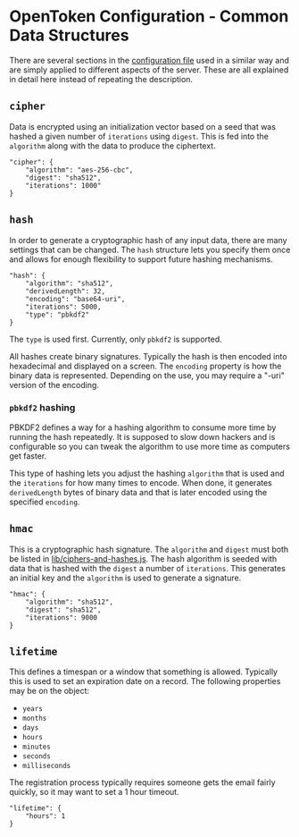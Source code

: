 OpenToken Configuration - Common Data Structures
================================================

There are several sections in the [configuration file][config] used in a similar way and are simply applied to different aspects of the server. These are all explained in detail here instead of repeating the description.


`cipher`
--------

Data is encrypted using an initialization vector based on a seed that was hashed a given number of `iterations` using `digest`. This is fed into the `algorithm` along with the data to produce the ciphertext.

    "cipher": {
        "algorithm": "aes-256-cbc",
        "digest": "sha512",
        "iterations": 1000"
    }


`hash`
------

In order to generate a cryptographic hash of any input data, there are many settings that can be changed. The `hash` structure lets you specify them once and allows for enough flexibility to support future hashing mechanisms.

    "hash": {
        "algorithm": "sha512",
        "derivedLength": 32,
        "encoding": "base64-uri",
        "iterations": 5000,
        "type": "pbkdf2"
    }

The `type` is used first. Currently, only `pbkdf2` is supported.

All hashes create binary signatures. Typically the hash is then encoded into hexadecimal and displayed on a screen. The `encoding` property is how the binary data is represented. Depending on the use, you may require a "-uri" version of the encoding.


### `pbkdf2` hashing

PBKDF2 defines a way for a hashing algorithm to consume more time by running the hash repeatedly. It is supposed to slow down hackers and is configurable so you can tweak the algorithm to use more time as computers get faster.

This type of hashing lets you adjust the hashing `algorithm` that is used and the `iterations` for how many times to encode. When done, it generates `derivedLength` bytes of binary data and that is later encoded using the specified `encoding`.


`hmac`
------

This is a cryptographic hash signature. The `algorithm` and `digest` must both be listed in [lib/ciphers-and-hashes.js]. The hash algorithm is seeded with data that is hashed with the `digest` a number of `iterations`. This generates an initial key and the `algorithm` is used to generate a signature.

    "hmac": {
        "algorithm": "sha512",
        "digest": "sha512",
        "iterations": 9000
    }


`lifetime`
----------

This defines a timespan or a window that something is allowed. Typically this is used to set an expiration date on a record. The following properties may be on the object:

* `years`
* `months`
* `days`
* `hours`
* `minutes`
* `seconds`
* `milliseconds`

The registration process typically requires someone gets the email fairly quickly, so it may want to set a 1 hour timeout.

    "lifetime": {
        "hours": 1
    }


[config]: ./config.md
[lib/ciphers-and-hashes.js]: ../lib/ciphers-and-hashes.js
